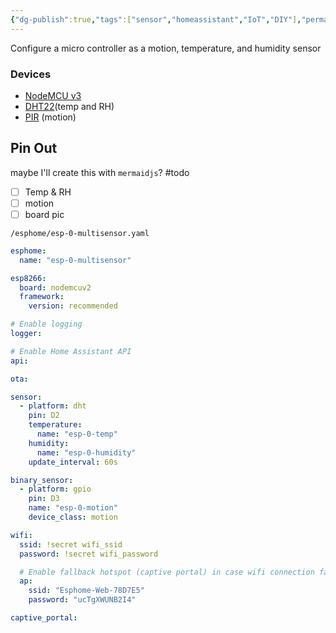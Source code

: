 ```yaml
---
{"dg-publish":true,"tags":["sensor","homeassistant","IoT","DIY"],"permalink":"/developer/Home Assistant/Esp Home Multi Sensor Configuration/","dgPassFrontmatter":true}
---
```


Configure a micro controller as a motion, temperature, and humidity sensor

### Devices
- [NodeMCU v3](https://mischianti.org/nodemcu-v3-high-resolution-pinout-and-specs/)
- [DHT22](https://components101.com/sensors/dht22-pinout-specs-datasheet)(temp and RH)
-  [PIR](https://www.newark.com/parallax/555-28027/pir-infared-measurement-sensor/dp/11X5850) (motion)

## Pin Out
maybe I'll create this with `mermaidjs`?
#todo 
- [ ] Temp & RH
- [ ] motion
- [ ] board pic

`/esphome/esp-0-multisensor.yaml`
```yml
esphome:
  name: "esp-0-multisensor"

esp8266:
  board: nodemcuv2
  framework:
    version: recommended

# Enable logging
logger:

# Enable Home Assistant API
api:

ota:

sensor:
  - platform: dht
    pin: D2
    temperature:
      name: "esp-0-temp"
    humidity:
      name: "esp-0-humidity"
    update_interval: 60s

binary_sensor:
  - platform: gpio
    pin: D3
    name: "esp-0-motion"
    device_class: motion

wifi:
  ssid: !secret wifi_ssid
  password: !secret wifi_password

  # Enable fallback hotspot (captive portal) in case wifi connection fails
  ap:
    ssid: "Esphome-Web-78D7E5"
    password: "ucTgXWUNB2I4"

captive_portal:
    
```